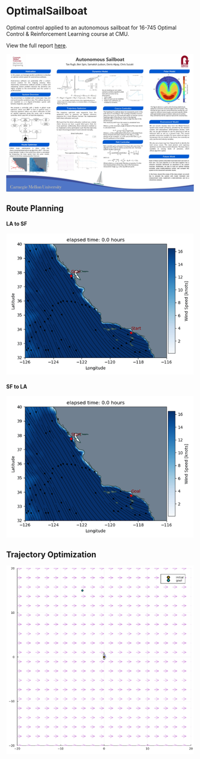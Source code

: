 # OptimalSailboat

Optimal control applied to an autonomous sailboat for 16-745 Optimal Control & Reinforcement Learning course at CMU.

View the full report [here](https://github.com/taerugh/OptimalSailboat/blob/main/report/optimal_sailboat.pdf).

![Poster](https://github.com/taerugh/OptimalSailboat/blob/main/poster/optimal_sailboat_poster.jpg)

## Route Planning

#### LA to SF
![LA to SF Route Planning](https://github.com/taerugh/OptimalSailboat/blob/main/route_optimizer/output/route_animations/lasf.historical.2024040606.gif)

#### SF to LA
![SF to LA Route Planning](https://github.com/taerugh/OptimalSailboat/blob/main/route_optimizer/output/route_animations/sfla.historical.2024040606.gif)

## Trajectory Optimization
![Time-optimized Direct Collocation](https://github.com/taerugh/OptimalSailboat/blob/main/trajectory_optimizer/old_dynamics_julia/output/timeopt_trajectory.gif)
